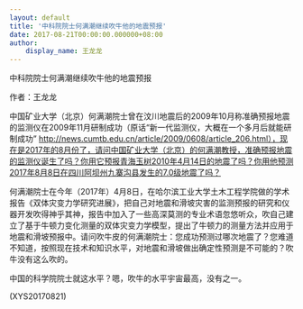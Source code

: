 ```yaml
---
layout: default
title: '中科院院士何满潮继续吹牛他的地震预报'
date: 2017-08-21T00:00:00.000000+08:00
author:
    display_name: 王龙龙
---
```


中科院院士何满潮继续吹牛他的地震预报

作者：王龙龙

中国矿业大学（北京）何满潮院士曾在汶川地震后的2009年10月称准确预报地震的监测仪在2009年11月研制成功（原话“新一代监测仪，大概在一个多月后就能研制成功” http://news.cumtb.edu.cn/article/2009/0608/article_206.html），现在是2017年的8月份了，请问中国矿业大学（北京）的何满潮教授，准确预报地震的监测仪诞生了吗？你用它预报青海玉树2010年4月14日的地震了吗？你用他预测2017年8月8日在四川阿坝州九寨沟县发生的7.0级地震了吗？

何满潮院士在今年（2017年）4月8日，在哈尔滨工业大学土木工程学院做的学术报告《双体灾变力学研究进展》，把自己对地震和滑坡灾害的监测预报的研究和仪器开发吹得神乎其神，报告中加入了一些高深莫测的专业术语忽悠听众，吹自己建立了基于牛顿力变化测量的双体灾变力学模型，提出了牛顿力的测量方法并应用于地震和滑坡预报中。请问吹牛皮的何满潮院士：您成功预测过哪次地震了？您难道不知道，按照现在技术和知识水平，对地震和滑坡做出确定性预测是不可能的？吹牛没有这么吹的。

中国的科学院院士就这水平？嗯，吹牛的水平宇宙最高，没有之一。

(XYS20170821)

